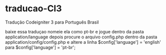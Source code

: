 # traducao-CI3
Tradução Codeigniter 3 para Português Brasil

baixe essa traduçao nomeie ela como pt-br e jogue dentro da pasta application/language depois procure o arquivo config.php dentro
da pasta application/config/config.php e altere a linha $config['language'] = 'english' para $config['language'] = 'pt-br';
